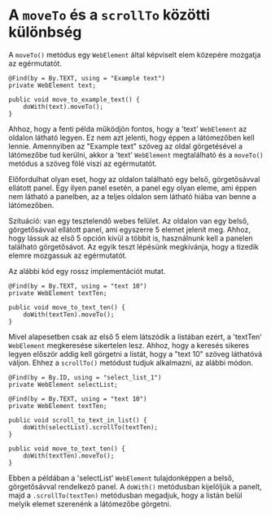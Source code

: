 # A `moveTo` és a `scrollTo` közötti különbség

A `moveTo()` metódus egy `WebElement` által képviselt elem közepére mozgatja az egérmutatót. 

```
@Find(by = By.TEXT, using = "Example text")
private WebElement text;

public void move_to_example_text() {
	doWith(text).moveTo();
}
```

Ahhoz, hogy a fenti példa működjön fontos, hogy a 'text' `WebElement` az oldalon látható legyen. Ez nem azt jelenti, hogy éppen a látómezőben kell lennie. Amennyiben az "Example text" szöveg az oldal görgetésével a látómezőbe tud kerülni, akkor a 'text' `WebElement` megtalálható és a `moveTo()` metódus a szöveg fölé viszi az egérmutatót.

Előfordulhat olyan eset, hogy az oldalon található egy belső, görgetősávval ellátott panel. Egy ilyen panel esetén, a panel egy olyan eleme, ami éppen nem látható a panelben, az a teljes oldalon sem látható hiába van benne a látómezőben. 

Szituáció: van egy tesztelendő webes felület. Az oldalon van egy belső, görgetősávval ellátott panel, ami egyszerre 5 elemet jelenít meg. Ahhoz, hogy lássuk az első 5 opción kívül a többit is, használnunk kell a panelen található görgetősávot. Az egyik teszt lépésünk megkívánja, hogy a tizedik elemre mozgassuk az egérmutatót.

Az alábbi kód egy rossz implementációt mutat.

```
@Find(by = By.TEXT, using = "text 10")
private WebElement textTen;

public void move_to_text_ten() {
	doWith(textTen).moveTo();
}
```

Mivel alapesetben csak az első 5 elem látszódik a listában ezért, a 'textTen' `WebElement` megkeresése sikertelen lesz. Ahhoz, hogy a keresés sikeres legyen először addig kell görgetni a listát, hogy a "text 10" szöveg láthatóvá váljon. Ehhez a `scrollTo()` metódust tudjuk alkalmazni, az alábbi módon.

```
@Find(by = By.ID, using = "select_list_1")
private WebElement selectList;

@Find(by = By.TEXT, using = "text 10")
private WebElement textTen;

public void scroll_to_text_in_list() {
    doWith(selectList).scrollTo(textTen);
}

public void move_to_text_ten() {
	doWith(textTen).moveTo();
}
```

Ebben a példában a 'selectList' `WebElement` tulajdonképpen a belső, görgetősávval rendelkező panel. A `doWith()` metódusban kijelöljük a panelt, majd a `.scrollTo(textTen)` metódusban megadjuk, hogy a listán belül melyik elemet szerenénk a látómezőbe görgetni.  